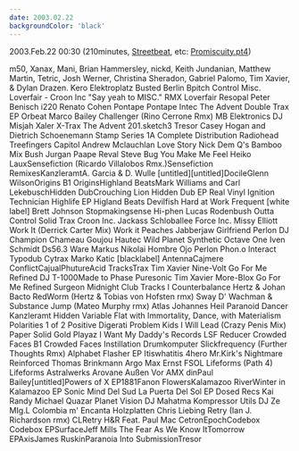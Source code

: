 ```yaml
---
date: 2003.02.22
backgroundColor: 'black'
---
```


2003.Feb.22 00:30 (210minutes, [Streetbeat](http://www.wnur.org/), etc: [Promiscuity.pt4](promiscuity4.html))  

m50, Xanax, Mani, Brian Hammersley, nickd, Keith Jundanian, Matthew Martin, Tetric, Josh Werner, Christina Sheradon, Gabriel Palomo, Tim Xavier, & Dylan Drazen. Kero Elektroplatz Busted Berlin Bpitch Control Misc. Loverfair - Croon Inc "Say yeah to MISC." RMX Loverfair Resopal Peter Benisch i220 Renato Cohen Pontape Pontape Intec The Advent Double Trax EP Orbeat Marco Bailey Challenger (Rino Cerrone Rmx) MB Elektronics DJ Misjah Xaler X-Trax The Advent 201.sketch3 Tresor Casey Hogan and Dietrich Schoenemann Stamp Series 1A Complete Distribution Radiohead Treefingers Capitol Andrew Mclauchlan Love Story Nick Dem Q's Bamboo Mix Bush Jurgan Paape Reval Steve Bug You Make Me Feel Heiko LauxSensefiction (Ricardo Villalobos Rmx.)Sensefiction RemixesKanzleramtA. Garcia & D. Wulle \[untitled\]\[untitled\]DocileGlenn WilsonOrigins B1 OriginsHighland BeatsMark Williams and Carl LekebuschHidden DubCrouching Lion Hidden Dub EP Real Vinyl Ignition Technician Highlife EP Higland Beats Devilfish Hard at Work Frequent \[white label\] Brett Johnson Stopmakingsense Hi-phen Lucas Rodenbush Outta Control Solid Trax Croon Inc. Jackass Schloballee Force Inc. Missy Elliott Work It (Derrick Carter Mix) Work it Peaches Jabberjaw Girlfriend Perlon DJ Champion Chameau Goujou Hautec Wild Planet Synthetic Octave One Iven Schmidt Ds56.3 Ware Markus Nikolai Hombre Ojo Perlon Phon.o Interact Typodub Cytrax Marko Katic \[blacklabel\] AntennaCajmere ConflictCajualPhutureAcid TracksTrax Tim Xavier Nine-Volt Go For Me Refined DJ T-1000Made to Phase Puresonic Tim Xavier More-Blox Go For Me Refined Surgeon Midnight Club Tracks I Counterbalance Hertz & Johan Bacto RedWorm (Hertz & Tobias von Hofsten rmx) Sway D' Wachman & Substance Jump (Mateo Murphy rmx) Atlas Johannes Heil Paranoid Dancer Kanzleramt Hidden Variable Flat with Immortality, Dance, with Materialism Polarities 1 of 2 Positive Digerati Problem Kids I Will Lead (Crazy Penis Mix) Paper Solid Gold Playaz I Want My Daddy's Records LSF Reducer Crowded Faces B1 Crowded Faces Instillation Drumkomputer Slickfrequency (Further Thoughts Rmx) Alphabet Flasher EP Itiswhatitis 4hero Mr.Kirk's Nightmare Reinforced Thomas Brinkmann Argo Max Ernst FSOL Lifeforms (Path 4) Lifeforms Astralwerks Arovane Außen Vor AMX dinPaul Bailey\[untitled\]Powers of X EP1881Fanon FlowersKalamazoo RiverWinter in Kalamazoo EP Sonic Mind Del Sud La Puerta Del Sol EP Dosed Recs Kai Randy Michael Quazar Planet Vision DJ Mahatma Kompressor Utils DJ Ze MIg.L Colombia m' Encanta Holzplatten Chris Liebing Retry (Ian J. Richardson rmx) CLRetry H&R Feat. Paul Mac CetronEpochCodebox Codebox EPSurfaceJeff Mills The Fear As We Know ItTomorrow EPAxisJames RuskinParanoia Into SubmissionTresor